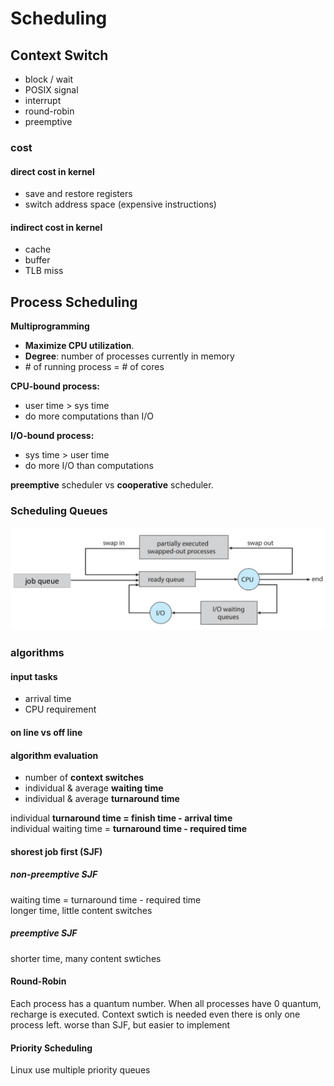# Scheduling

## Context Switch

- block / wait
- POSIX signal
- interrupt
- round-robin
- preemptive

### cost

#### direct cost in kernel

- save and restore registers
- switch address space (expensive instructions)

#### indirect cost in kernel

- cache
- buffer
- TLB miss

## Process Scheduling

**Multiprogramming**

- **Maximize CPU utilization**.
- **Degree**: number of processes currently in memory
- \# of running process = \# of cores

**CPU-bound process:**

- user time > sys time 
- do more computations than I/O 

**I/O-bound process:** 

- sys time > user time
- do more I/O than computations

**preemptive** scheduler vs **cooperative** scheduler.

### Scheduling Queues

![process schedulng queues](pictures/process-scheduling-queues.png)



### algorithms

#### input tasks

- arrival time
- CPU requirement

#### on line vs off line

#### algorithm evaluation

- number of **context switches**
- individual & average **waiting time**
- individual & average **turnaround time**

individual **turnaround time = finish time - arrival time**  
individual waiting time = **turnaround time - required time**

#### shorest job first (SJF)

##### non-preemptive SJF

waiting time = turnaround time - required time  
longer time, little content switches

##### preemptive SJF 

shorter time, many content swtiches

#### Round-Robin

Each process has a quantum number. When all processes have 0 quantum, recharge is executed. Context swtich is needed even there is only one process left.
worse than SJF, but easier to implement

#### Priority Scheduling

Linux use multiple priority queues

